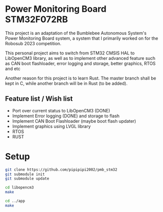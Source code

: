 # Power Monitoring Board STM32F072RB
This project is an adaptation of the Bumblebee Autonomous System's Power Monitoring Board system, a system that I primarily worked on for the Robosub 2023 competition.

This personal project aims to switch from STM32 CMSIS HAL to LibOpenCM3 library, as well as to implement other advanced feature such as CAN boot flashloader, error logging and storage, better graphics, RTOS and etc

Another reason for this project is to learn Rust. The master branch shall be kept in C, while another branch will be in Rust (to be added).

## Feature list / Wish list
- Port over current status to LibOpenCM3 (DONE)
- Implement Error logging (DONE) and storage to flash
- Implement CAN Boot Flashloader (maybe boot flash updater)
- Implement graphics using LVGL library
- RTOS
- RUST

# Setup
```bash
git clone https://github.com/pipipipi2002/pmb_stm32
git submodule init
git submodule update

cd libopencm3
make

cd ../app
make
```